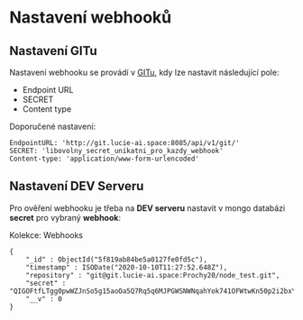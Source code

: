# Nastavení webhooků

## Nastavení GITu

Nastavení webhooku se provádí v [GITu](https://git.lucie-ai.space), kdy lze nastavit následující pole:
* Endpoint URL
* SECRET
* Content type

Doporučené nastavení:

```
EndpointURL: 'http://git.lucie-ai.space:8085/api/v1/git/'
SECRET: 'libovolny_secret_unikatni_pro_kazdy_webhook'
Content-type: 'application/www-form-urlencoded'

```


## Nastavení DEV Serveru

Pro ověření webhooku je třeba na **DEV serveru** nastavit v mongo databázi **secret** pro vybraný **webhook**:

Kolekce: Webhooks

```
{
    "_id" : ObjectId("5f819ab84be5a0127fe0fd5c"),
    "timestamp" : ISODate("2020-10-10T11:27:52.648Z"),
    "repository" : "git@git.lucie-ai.space:Prochy20/node_test.git",
    "secret" : "QIGOFtfLTgg0pwWZJnSo5g15aoOa5Q7Rq5q6MJPGWSNWNqahYok741OFWtwKn50p2i2bxY5PJVgMVHB84y35h43LHldvXyeVRXPcRwHlnDR5jtn2xeviU9ZW",
    "__v" : 0
}

```